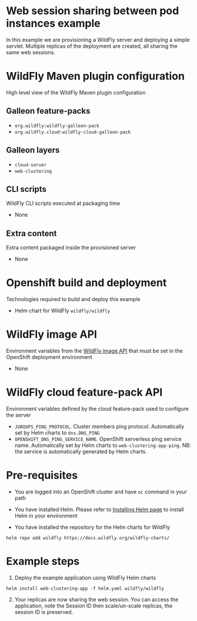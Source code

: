 # Web session sharing between pod instances example

In this example we are provisioning a WildFly server and deploying a simple servlet.
Multiple replicas of the deployment are created, all sharing the same web sessions.

# WildFly Maven plugin configuration
High level view of the WildFly Maven plugin configuration

## Galleon feature-packs

* `org.wildfly:wildfly-galleon-pack`
* `org.wildfly.cloud:wildfly-cloud-galleon-pack`

## Galleon layers

* `cloud-server`
* `web-clustering`

## CLI scripts
WildFly CLI scripts executed at packaging time

* None

## Extra content
Extra content packaged inside the provisioned server

* None

# Openshift build and deployment
Technologies required to build and deploy this example

* Helm chart for WildFly `wildfly/wildfly`

# WildFly image API
Environment variables from the [WildFly image API](https://github.com/wildfly/wildfly-cekit-modules/blob/main/jboss/container/wildfly/run/api/module.yaml) that must be set in the OpenShift deployment environment

* None

# WildFly cloud feature-pack API
Environment variables defined by the cloud feature-pack used to configure the server

* `JGROUPS_PING_PROTOCOL`. Cluster members ping protocol. Automatically set by Helm charts to `dns.DNS_PING`
* `OPENSHIFT_DNS_PING_SERVICE_NAME`. OpenShift serverless ping service name.  Automatically set by Helm charts to `web-clustering-app-ping`. 
NB: the service is automatically generated by Helm charts.

# Pre-requisites

* You are logged into an OpenShift cluster and have `oc` command in your path

* You have installed Helm. Please refer to [Installing Helm page](https://helm.sh/docs/intro/install/) to install Helm in your environment

* You have installed the repository for the Helm charts for WildFly

 ```
helm repo add wildfly https://docs.wildfly.org/wildfly-charts/
```

# Example steps

1. Deploy the example application using WildFly Helm charts

```
helm install web-clustering-app -f helm.yaml wildfly/wildfly
```

2. Your replicas are now sharing the web session. You can access the application, note the Session ID then scale/un-scale replicas, the session ID is preserved.